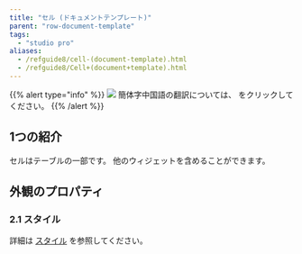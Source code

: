 ```yaml
---
title: "セル (ドキュメントテンプレート)"
parent: "row-document-template"
tags:
  - "studio pro"
aliases:
  - /refguide8/cell-(document-template).html
  - /refguide8/Cell+(document+template).html
---
```


{{% alert type="info" %}}
<img src="attachments/chinese-translation/china.png" style="display: inline-block; margin: 0" /> 簡体字中国語の翻訳については、 [<unk> <unk> <unk>](https://cdn.mendix.tencent-cloud.com/documentation/refguide8/cell-document-template.pdf) をクリックしてください。
{{% /alert %}}

## 1つの紹介

セルはテーブルの一部です。 他のウィジェットを含めることができます。

## 外観のプロパティ

### 2.1 スタイル

詳細は [スタイル](style) を参照してください。

